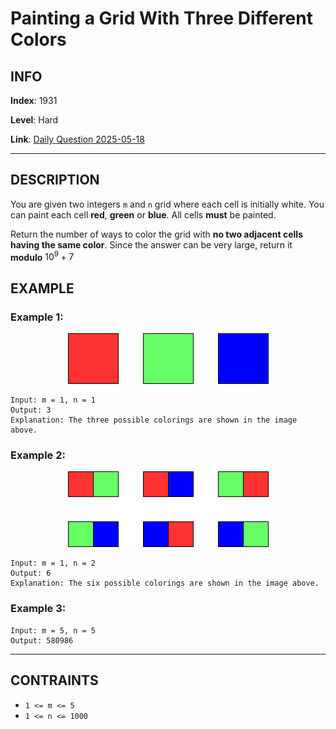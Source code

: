 # Painting a Grid With Three Different Colors

## INFO

**Index**: 1931

**Level**: Hard

**Link**: [Daily Question 2025-05-18](https://leetcode.com/problems/domino-and-tromino-tiling/description/?envType=daily-question&envId=2025-05-18)

---

## DESCRIPTION

You are given two integers `m` and `n` grid where each cell is initially white. You can paint each cell **red**, **green** or **blue**. All cells **must** be painted.

Return the number of ways to color the grid with **no two adjacent cells having the same color**. Since the answer can be very large, return it **modulo** $10^9 + 7$

## EXAMPLE

### Example 1:

<p align="center">
    <img src="./colorthegrid.png" alt="example-1" />
</p>
    
    Input: m = 1, n = 1
    Output: 3
    Explanation: The three possible colorings are shown in the image above.

### Example 2:

<p align="center">
    <img src="./copy-of-colorthegrid.png" alt="example-2" />
</p>

    Input: m = 1, n = 2
    Output: 6
    Explanation: The six possible colorings are shown in the image above.

### Example 3:

    Input: m = 5, n = 5
    Output: 580986

---

## CONTRAINTS

- `1 <= m <= 5`
- `1 <= n <= 1000`
